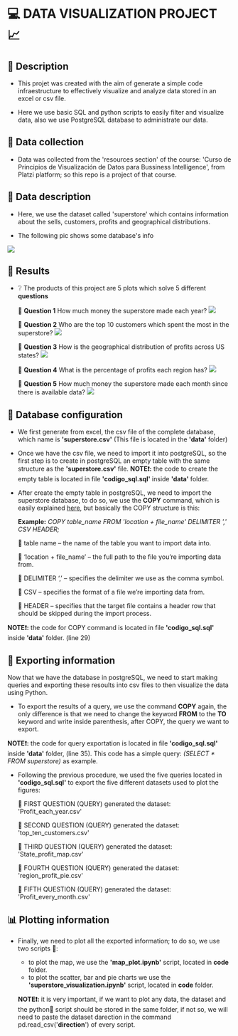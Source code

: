 # :computer: DATA VISUALIZATION PROJECT :chart_with_upwards_trend:

## :scroll: Description
* This projet was created with the aim of generate a simple code infraestructure to effectively visualize and analyze data stored in an excel or csv file. 

* Here we use basic SQL and python scripts to easily filter and visualize data, also we use PostgreSQL database to administrate our data. 

## :minidisc: Data collection 

* Data was collected from the 'resources section' of the course: 'Curso de Principios de Visualización de Datos para Bussiness Intelligence', from Platzi platform; so this repo is a project of that course. 

## :notebook: Data description

* Here, we use the dataset called 'superstore' which contains information about the sells, customers, profits and geographical distributions. 

* The following pic shows some database's info

![](plots/database_info.PNG) 

## :satellite: Results 

* :grey_question: The products of this project are 5 plots which solve 5 different **questions**

    :herb: **Question 1** How much money the superstore made each year?
    ![](plots/year_vs_profit_scatter_plot.png) 

    :herb: **Question 2** Who are the top 10 customers which spent the most in the superstore?
    ![](plots/Top_ten_customers_bar_plot.png)

    :herb: **Question 3** How is the geographical distribution of profits across US states?
    ![](plots/state_profit_map_image.png)

    :herb: **Question 4** What is the percentage of profits each region has?
    ![](plots/percentage_profit_per_region.png)

    :herb: **Question 5** How much money the superstore made each month since there is available data?
    ![](plots/month_vs_profit_scatter_plot.png)


## :minidisc: Database configuration 

* We first generate from excel, the csv file of the complete database, which name is **'superstore.csv'** (This file is located in the **'data'** folder)

* Once we have the csv file, we need to import it into postgreSQL, so the first step is to create in postgreSQL an empty table with the same structure as the **'superstore.csv'** file. 
**NOTE:exclamation::** the code to create the empty table is located in file **'codigo_sql.sql'** inside **'data'** folder. 

* After create the empty table in postgreSQL, we need to import the superstore database, to do so, we use the **COPY** command, which is easily explained [here](https://blog.devart.com/how-to-import-and-export-csv-files-into-a-postgresql-database.html#:~:text=Importing%20a%20CSV%20file%20using%20a%20COPY%20statement&text=Here's%20the%20basic%20syntax%20of,you're%20importing%20data%20from.), but basically the COPY structure is this: 

    **Example:** *COPY table_name  FROM 'location + file_name' DELIMITER ',' CSV HEADER;*

    :fallen_leaf: table name – the name of the table you want to import data into.

    :fallen_leaf: ‘location + file_name’ – the full path to the file you’re importing data 
    from.

    :fallen_leaf: DELIMITER ‘,’ – specifies the delimiter we use as the comma symbol.

    :fallen_leaf: CSV – specifies the format of a file we’re importing data from.

    :fallen_leaf: HEADER – specifies that the target file contains a header row that should be skipped during the import process.

**NOTE:exclamation::** the code for COPY command is located in file **'codigo_sql.sql'** inside **'data'** folder. (line 29)

## :electric_plug: Exporting information 

Now that we have the database in postgreSQL, we need to start making queries and exporting these resoults into csv files to then visualize the data using Python. 

* To export the results of a query, we use the command **COPY** again, the only difference is that we need to change the keyword **FROM** to the **TO** keyword and write inside parenthesis, after COPY, the query we want to export. 

**NOTE:exclamation::** the code for query exportation is located in file **'codigo_sql.sql'** inside **'data'** folder, (line 35). This code has a simple query: *(SELECT * FROM superstore)* as example.

* Following the previous procedure, we used the five queries located in **'codigo_sql.sql'** to export the five different datasets used to plot the figures:
    
    :elephant: FIRST QUESTION (QUERY) generated the dataset: 'Profit_each_year.csv'

    :elephant: SECOND QUESTION (QUERY) generated the dataset: 'top_ten_customers.csv'

    :elephant: THIRD QUESTION (QUERY) generated the dataset: 'State_profit_map.csv'

    :elephant: FOURTH QUESTION (QUERY) generated the dataset: 'region_profit_pie.csv'

    :elephant: FIFTH QUESTION (QUERY) generated the dataset: 'Profit_every_month.csv'


## :bar_chart: Plotting information
* Finally, we need to plot all the exported information; to do so, we use two scripts :snake::
    * to plot the map, we use the **'map_plot.ipynb'** script, located in **code** folder.
    * to plot the scatter, bar and pie charts we use the **'superstore_visualization.ipynb'** script, located in **code** folder.

    **NOTE:exclamation::** it is very important, if we want to plot any data, the dataset and the python:snake: script should be stored in the same folder, if not so, we will need to paste the dataset darection in the command pd.read_csv('**direction**') of every script. 













